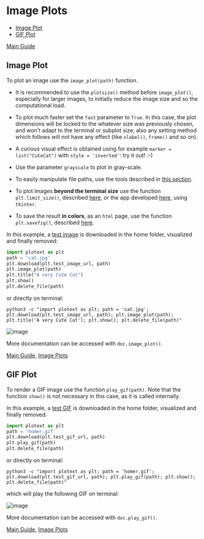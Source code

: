 # Image Plots

- [Image Plot](https://github.com/piccolomo/plotext/blob/master/readme/image.md#image-plot)
- [GIF Plot](https://github.com/piccolomo/plotext/blob/master/readme/image.md#gif-plot)

[Main Guide](https://github.com/piccolomo/plotext#guide)

## Image Plot

To plot an image use the `image_plot(path)` function. 

- It is recommended to use the `plotsize()` method before `image_plot()`, especially for larger images, to initially reduce the image size and so the computational load.

- To plot much faster set the `fast` parameter to `True`. In this case, the plot dimensions will be locked to the whatever size was previously chosen, and won't adapt to the terminal or subplot size; also any setting method which follows will not have any effect (like `xlabel()`, `frame()` and so on).

- A curious visual effect is obtained using for example `marker = list("CuteCat")` with `style = 'inverted'`: try it out! :-)

- Use the parameter `grayscale` to plot in gray-scale.

- To easily manipulate file paths, use the tools described in [this section](https://github.com/piccolomo/plotext/blob/master/readme/utilities.md#file-utilities).

- To plot images **beyond the terminal size** use the function `plt.limit_size()`, described [here](https://github.com/piccolomo/plotext/blob/master/readme/settings.md#plot-size), or the app developed [here](https://github.com/piccolomo/plotext/blob/master/readme/environments.md#tkinter), using `tkinter`.

- To save the result **in colors**, as an `html` page, use the function `plt.savefig()`, described [here](https://github.com/piccolomo/plotext/blob/master/readme/utilities.md#useful-functions).

In this example, a [test image](https://raw.githubusercontent.com/piccolomo/plotext/master/data/cat.jpg) is downloaded in the home folder, visualized and finally removed:

```python
import plotext as plt
path = 'cat.jpg'
plt.download(plt.test_image_url, path)
plt.image_plot(path)
plt.title("A very Cute Cat")
plt.show()
plt.delete_file(path)
```

or directly on terminal:

```console
python3 -c "import plotext as plt; path = 'cat.jpg'; plt.download(plt.test_image_url, path); plt.image_plot(path); plt.title('A very Cute Cat'); plt.show(); plt.delete_file(path)"
```

![image](https://raw.githubusercontent.com/piccolomo/plotext/master/data/image.png)

More documentation can be accessed with `doc.image_plot()`.

[Main Guide](https://github.com/piccolomo/plotext#guide), [Image Plots](https://github.com/piccolomo/plotext/blob/master/readme/image.md#image-plots)

## GIF Plot

To render a GIF image use the function `play_gif(path)`. Note that the function `show()` is not necessary in this case, as it is called internally.

In this example, a [test GIF](https://raw.githubusercontent.com/piccolomo/plotext/master/data/homer.gif) is downloaded in the home folder, visualized and finally removed:

```python
import plotext as plt
path = 'homer.gif'
plt.download(plt.test_gif_url, path)
plt.play_gif(path)
plt.delete_file(path)
```

or directly on terminal:

```console
python3 -c "import plotext as plt; path = 'homer.gif'; plt.download(plt.test_gif_url, path); plt.play_gif(path); plt.show(); plt.delete_file(path)"
```

which will play the following GIF on terminal:

![image](https://raw.githubusercontent.com/piccolomo/plotext/master/data/homer-rendered.gif)

More documentation can be accessed with `doc.play_gif()`.

[Main Guide](https://github.com/piccolomo/plotext#guide), [Image Plots](https://github.com/piccolomo/plotext/blob/master/readme/image.md#image-plots)
